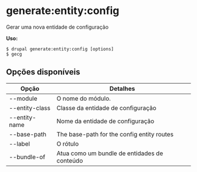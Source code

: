 # generate:entity:config
Gerar uma nova entidade de configuração

**Uso:**
```
$ drupal generate:entity:config [options] 
$ gecg  
```

## Opções disponíveis
Opção | Detalhes
-------|-------------
--module | O nome do módulo.
--entity-class | Classe da entidade de configuração
--entity-name | Nome da entidade de configuração
--base-path | The base-path for the config entity routes
--label | O rótulo
--bundle-of | Atua como um bundle de entidades de conteúdo
